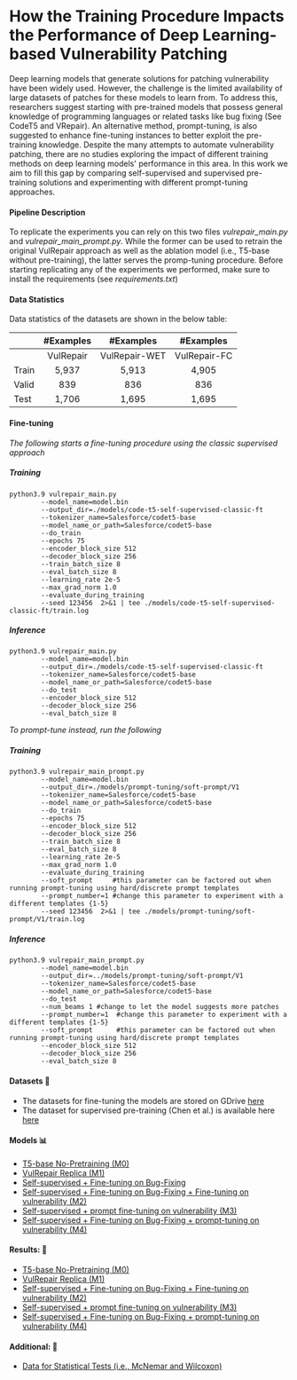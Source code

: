 # How the Training Procedure Impacts the Performance of Deep Learning-based Vulnerability Patching

Deep learning models that generate solutions for patching vulnerability have been widely used. However, the challenge is the limited availability of large datasets of patches for these models to learn from. To address this, researchers suggest starting with pre-trained models that possess general knowledge of programming languages or related tasks like bug fixing (See CodeT5 and VRepair). An alternative method, prompt-tuning, is also suggested to enhance fine-tuning instances to better exploit the pre-training knowledge. Despite the many attempts to automate vulnerability patching, there are no studies exploring the impact of different training methods on deep learning models' performance in this area. In this work we aim to fill this gap by comparing self-supervised and supervised pre-training solutions and experimenting with different prompt-tuning approaches. 

#### Pipeline Description

To replicate the experiments you can rely on this two files *vulrepair_main.py* and *vulrepair_main_prompt.py*.
While the former can be used to retrain the original VulRepair approach as well as the ablation model (i.e., T5-base without pre-training), the latter serves the promp-tuning procedure.  Before starting replicating any of the experiments we performed, make sure to install the requirements (see *requirements.txt*)

#### Data Statistics

Data statistics of the datasets are shown in the below table:

|         | #Examples   | #Examples       | #Examples
| ------- | :-------:   | :-------:       | :-------:
|         |   VulRepair |  VulRepair-WET  | VulRepair-FC
|  Train  |   5,937     |    5,913        |  4,905
|  Valid  |   839       |    836          |  836
|   Test  |   1,706     |    1,695        |  1,695

#### Fine-tuning  

*The following starts a fine-tuning procedure using the classic supervised approach*

##### Training

```shell
python3.9 vulrepair_main.py 
        --model_name=model.bin   
        --output_dir=./models/code-t5-self-supervised-classic-ft
        --tokenizer_name=Salesforce/codet5-base
        --model_name_or_path=Salesforce/codet5-base
        --do_train
        --epochs 75
        --encoder_block_size 512
        --decoder_block_size 256
        --train_batch_size 8     
        --eval_batch_size 8   
        --learning_rate 2e-5     
        --max_grad_norm 1.0     
        --evaluate_during_training     
        --seed 123456  2>&1 | tee ./models/code-t5-self-supervised-classic-ft/train.log

```

##### Inference

```shell
python3.9 vulrepair_main.py 
        --model_name=model.bin   
        --output_dir=./models/code-t5-self-supervised-classic-ft
        --tokenizer_name=Salesforce/codet5-base
        --model_name_or_path=Salesforce/codet5-base
        --do_test
        --encoder_block_size 512
        --decoder_block_size 256
        --eval_batch_size 8   
```

*To prompt-tune instead, run the following*

##### Training

```shell
python3.9 vulrepair_main_prompt.py 
        --model_name=model.bin   
        --output_dir=./models/prompt-tuning/soft-prompt/V1
        --tokenizer_name=Salesforce/codet5-base
        --model_name_or_path=Salesforce/codet5-base
        --do_train
        --epochs 75
        --encoder_block_size 512
        --decoder_block_size 256
        --train_batch_size 8     
        --eval_batch_size 8   
        --learning_rate 2e-5     
        --max_grad_norm 1.0     
        --evaluate_during_training    
        --soft_prompt     #this parameter can be factored out when running prompt-tuning using hard/discrete prompt templates
        --prompt_number=1 #change this parameter to experiment with a different templates {1-5} 
        --seed 123456  2>&1 | tee ./models/prompt-tuning/soft-prompt/V1/train.log

```

##### Inference

```shell
python3.9 vulrepair_main_prompt.py 
        --model_name=model.bin   
        --output_dir=../models/prompt-tuning/soft-prompt/V1
        --tokenizer_name=Salesforce/codet5-base
        --model_name_or_path=Salesforce/codet5-base
        --do_test
        --num_beams 1 #change to let the model suggests more patches
        --prompt_number=1  #change this parameter to experiment with a different templates {1-5}
        --soft_prompt      #this parameter can be factored out when running prompt-tuning using hard/discrete prompt templates
        --encoder_block_size 512
        --decoder_block_size 256
        --eval_batch_size 8   
```


#### Datasets :paperclip:

* The datasets for fine-tuning the models are stored on GDrive <a href="https://drive.google.com/drive/folders/1-3eLMTVLx8evwC9ROUBq9q-IdYHuy_WK?usp=sharing">here</a>
* The dataset for supervised pre-training (Chen et al.) is available here <a href="https://drive.google.com/drive/folders/1DtaNb2FaxGiei8DI1NGy4X9tYlYsxtp3?usp=sharing">here</a>

#### Models :bar_chart:
* <a href="https://drive.google.com/drive/folders/1pU0iDzd9sEigLKNlefsS2GytYRA1kvRo?usp=sharing">T5-base No-Pretraining (M0)</a>
* <a href="https://drive.google.com/drive/folders/1H_E_RI6ejOllCSSuuVh5ClCau1T9Mpdy?usp=sharing">VulRepair Replica (M1)</a>
* <a href="https://drive.google.com/drive/folders/1F6MQSLpN9ZRPrE3HX91XmakeJY1-lFw3?usp=sharing">Self-supervised + Fine-tuning on Bug-Fixing</a>
* <a href="https://drive.google.com/drive/folders/1D7Y3xkZ6RqzAEZ9HjLfZgM0AoOpDWUNg?usp=sharing">Self-supervised + Fine-tuning on Bug-Fixing + Fine-tuning on vulnerability (M2)</a>
* <a href="https://drive.google.com/drive/folders/1CkVunUmOJP6gVjr7srppWEnCF8mIY8sc?usp=sharing">Self-supervised + prompt fine-tuning on vulnerability (M3)</a>
* <a href="https://drive.google.com/drive/folders/14gvGIWMOKHIpM2wBaOWA0X_ewaBHVgsx?usp=sharing">Self-supervised + Fine-tuning on Bug-Fixing + prompt-tuning on vulnerability (M4)</a>



#### Results:  :open_file_folder:
* <a href="https://drive.google.com/drive/folders/1nQiWNcEJ9SUG1BhedvyD9T5lGvfN3hGC?usp=sharing">T5-base No-Pretraining (M0)</a>
* <a href="https://drive.google.com/drive/folders/1IAXWF0emc9JN0l762YoXwLxp9j2VZZM7?usp=sharing">VulRepair Replica (M1)</a>
* <a href="https://drive.google.com/drive/folders/1hMdlw76hDMa8Dy7ICgr6ZnqTLFkbjv-t?usp=sharing">Self-supervised + Fine-tuning on Bug-Fixing + Fine-tuning on vulnerability (M2)</a>
* <a href="https://drive.google.com/drive/folders/1YBGVqtoZcnrF_--LXbEQvWwX9wtIe9T_?usp=sharing">Self-supervised + prompt fine-tuning on vulnerability (M3)</a>
* <a href="https://drive.google.com/drive/folders/1i0f1SzhfFYybWt79LnGais83YMYYe_rC?usp=sharing">Self-supervised + Fine-tuning on Bug-Fixing + prompt-tuning on vulnerability (M4)</a>


#### Additional:  :page_facing_up:

* <a href="https://drive.google.com/drive/folders/1q5xqMNw3boRGqnSq5Lk0dAbjbtrSyQzM?usp=sharing">Data for Statistical Tests (i.e., McNemar and Wilcoxon)</a>

